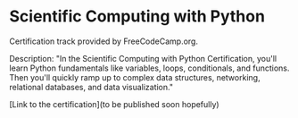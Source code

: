 # Scientific Computing with Python

Certification track provided by FreeCodeCamp.org.

Description:  "In the Scientific Computing with Python Certification, you'll learn Python fundamentals like variables, loops, conditionals, and functions. Then you'll quickly ramp up to complex data structures, networking, relational databases, and data visualization."

[Link to the certification](to be published soon hopefully)
